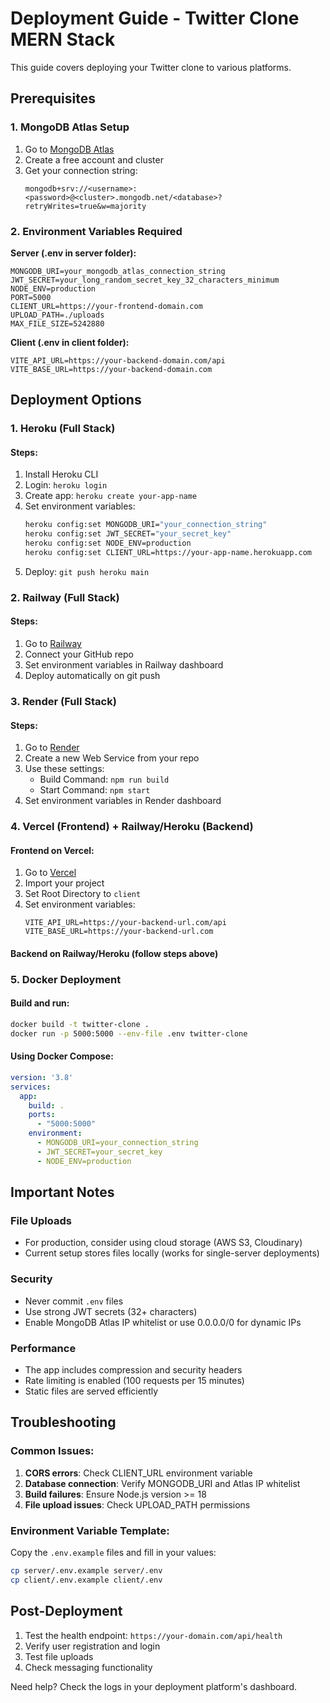 # Deployment Guide - Twitter Clone MERN Stack

This guide covers deploying your Twitter clone to various platforms.

## Prerequisites

### 1. MongoDB Atlas Setup
1. Go to [MongoDB Atlas](https://cloud.mongodb.com/)
2. Create a free account and cluster
3. Get your connection string:
   ```
   mongodb+srv://<username>:<password>@<cluster>.mongodb.net/<database>?retryWrites=true&w=majority
   ```

### 2. Environment Variables Required

**Server (.env in server folder):**
```env
MONGODB_URI=your_mongodb_atlas_connection_string
JWT_SECRET=your_long_random_secret_key_32_characters_minimum
NODE_ENV=production
PORT=5000
CLIENT_URL=https://your-frontend-domain.com
UPLOAD_PATH=./uploads
MAX_FILE_SIZE=5242880
```

**Client (.env in client folder):**
```env
VITE_API_URL=https://your-backend-domain.com/api
VITE_BASE_URL=https://your-backend-domain.com
```

## Deployment Options

### 1. Heroku (Full Stack)

#### Steps:
1. Install Heroku CLI
2. Login: `heroku login`
3. Create app: `heroku create your-app-name`
4. Set environment variables:
   ```bash
   heroku config:set MONGODB_URI="your_connection_string"
   heroku config:set JWT_SECRET="your_secret_key"
   heroku config:set NODE_ENV=production
   heroku config:set CLIENT_URL=https://your-app-name.herokuapp.com
   ```
5. Deploy: `git push heroku main`

### 2. Railway (Full Stack)

#### Steps:
1. Go to [Railway](https://railway.app/)
2. Connect your GitHub repo
3. Set environment variables in Railway dashboard
4. Deploy automatically on git push

### 3. Render (Full Stack)

#### Steps:
1. Go to [Render](https://render.com/)
2. Create a new Web Service from your repo
3. Use these settings:
   - Build Command: `npm run build`
   - Start Command: `npm start`
4. Set environment variables in Render dashboard

### 4. Vercel (Frontend) + Railway/Heroku (Backend)

#### Frontend on Vercel:
1. Go to [Vercel](https://vercel.com/)
2. Import your project
3. Set Root Directory to `client`
4. Set environment variables:
   ```
   VITE_API_URL=https://your-backend-url.com/api
   VITE_BASE_URL=https://your-backend-url.com
   ```

#### Backend on Railway/Heroku (follow steps above)

### 5. Docker Deployment

#### Build and run:
```bash
docker build -t twitter-clone .
docker run -p 5000:5000 --env-file .env twitter-clone
```

#### Using Docker Compose:
```yaml
version: '3.8'
services:
  app:
    build: .
    ports:
      - "5000:5000"
    environment:
      - MONGODB_URI=your_connection_string
      - JWT_SECRET=your_secret_key
      - NODE_ENV=production
```

## Important Notes

### File Uploads
- For production, consider using cloud storage (AWS S3, Cloudinary)
- Current setup stores files locally (works for single-server deployments)

### Security
- Never commit `.env` files
- Use strong JWT secrets (32+ characters)
- Enable MongoDB Atlas IP whitelist or use 0.0.0.0/0 for dynamic IPs

### Performance
- The app includes compression and security headers
- Rate limiting is enabled (100 requests per 15 minutes)
- Static files are served efficiently

## Troubleshooting

### Common Issues:
1. **CORS errors**: Check CLIENT_URL environment variable
2. **Database connection**: Verify MONGODB_URI and Atlas IP whitelist
3. **Build failures**: Ensure Node.js version >= 18
4. **File upload issues**: Check UPLOAD_PATH permissions

### Environment Variable Template:
Copy the `.env.example` files and fill in your values:
```bash
cp server/.env.example server/.env
cp client/.env.example client/.env
```

## Post-Deployment

1. Test the health endpoint: `https://your-domain.com/api/health`
2. Verify user registration and login
3. Test file uploads
4. Check messaging functionality

Need help? Check the logs in your deployment platform's dashboard. 